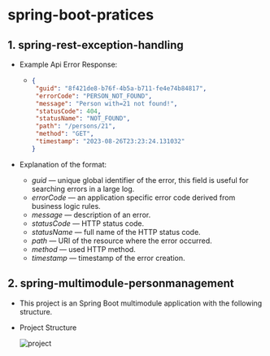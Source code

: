 # spring-boot-pratices

## 1. spring-rest-exception-handling
   - Example Api Error Response:
     - ```json
       {
        "guid": "8f421de8-b76f-4b5a-b711-fe4e74b84817",
        "errorCode": "PERSON_NOT_FOUND",
        "message": "Person with=21 not found!",
        "statusCode": 404,
        "statusName": "NOT_FOUND",
        "path": "/persons/21",
        "method": "GET",
        "timestamp": "2023-08-26T23:23:24.131032"
       }
       ```
   - Explanation of the format:

     - *guid* — unique global identifier of the error, this field is useful for searching errors in a large log.
     - *errorCode* — an application specific error code derived from business logic rules.
     - *message* — description of an error.
     - *statusCode* — HTTP status code.
     - *statusName* — full name of the HTTP status code.
     - *path* — URI of the resource where the error occurred.
     - *method* — used HTTP method.
     - *timestamp* — timestamp of the error creation.


## 2. spring-multimodule-personmanagement
   - This project is an Spring Boot multimodule application with the following structure.
   - Project Structure

     ![project](https://github.com/ercankarakaya/spring-boot-pratices/assets/46963831/9a4e22da-903d-4d36-97fe-e6d654a5131a)
